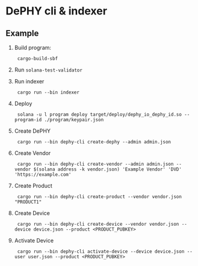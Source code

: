 # DePHY cli & indexer

## Example

1. Build program:

        cargo-build-sbf

2. Run `solana-test-validator`

3. Run indexer

        cargo run --bin indexer

4. Deploy

        solana -u l program deploy target/deploy/dephy_io_dephy_id.so --program-id ./program/keypair.json

5. Create DePHY

        cargo run --bin dephy-cli create-dephy --admin admin.json

6. Create Vendor

        cargo run --bin dephy-cli create-vendor --admin admin.json --vendor $(solana address -k vendor.json) 'Example Vendor' 'DVD' 'https://example.com'

7. Create Product

        cargo run --bin dephy-cli create-product --vendor vendor.json "PRODUCT1"

8. Create Device

        cargo run --bin dephy-cli create-device --vendor vendor.json --device device.json --product <PRODUCT_PUBKEY>

9. Activate Device

        cargo run --bin dephy-cli activate-device --device device.json --user user.json --product <PRODUCT_PUBKEY>

